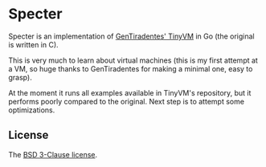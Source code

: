 # Specter

Specter is an implementation of [GenTiradentes' TinyVM][tvm] in Go (the original is written in C).

This is very much to learn about virtual machines (this is my first attempt at a VM, so huge thanks to GenTiradentes for making a minimal one, easy to grasp).

At the moment it runs all examples available in TinyVM's repository, but it performs poorly compared to the original. Next step is to attempt some optimizations.

## License

The [BSD 3-Clause license][bsd].

[bsd]: http://opensource.org/licenses/BSD-3-Clause
[tvm]: https://github.com/GenTiradentes/tinyvm
